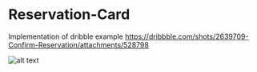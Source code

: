 # Reservation-Card
Implementation of dribble example https://dribbble.com/shots/2639709-Confirm-Reservation/attachments/528798

![alt text](https://github.com/Vlateq/Reservationn-Card/blob/master/img/screenshots/reservationCard.png)
